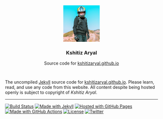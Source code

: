 <p align="center">
  <a href="https://kshitizaryal.github.io/">
    <img width="120px" height="120px" alt="Kshitiz Aryal" src="assets/img/avatar.png" />
  </a>
</p>
<h3 align="center">Kshitiz Aryal</h3>
<p align="center">Source code for <a href="https://kshitizaryal.github.io/">kshitizaryal.github.io</a></p>
<p>&nbsp;</p>

The uncompiled [Jekyll](https://jekyllrb.com/) source code for [kshitizaryal.github.io](https://kshitizaryal.github.io/). Please learn, read, and use any code from this website. All content despite being hosted openly is subject to copyright of _Kshitiz Aryal_.

---

[![Build Status](https://github.com/KshitizAryal/kshitizaryal.github.io/actions/workflows/workflow.yml/badge.svg?branch=main)](https://github.com/KshitizAryal/kshitizaryal.github.io/actions/workflows/workflow.yml)
[![Made with Jekyll](https://img.shields.io/badge/Jekyll-v3.9.0-blue?logo=jekyll&logoColor=white)](https://jekyllrb.com/)
[![Hosted with GitHub Pages](https://img.shields.io/badge/Hosted_with-GitHub_Pages-blue?logo=github&logoColor=white)](https://pages.github.com/)
[![Made with GitHub Actions](https://img.shields.io/badge/CI-GitHub_Actions-blue?logo=github-actions&logoColor=white)](https://github.com/features/actions)
[![License](https://img.shields.io/badge/License-MIT-blue)](https://github.com/KshitizAryal/kshitizaryal.github.io/blob/main/LICENSE)
[![Twitter](https://img.shields.io/badge/Twitter-@KshitizAryal-blue.svg)](https://twitter.com/KshitizAryal)
